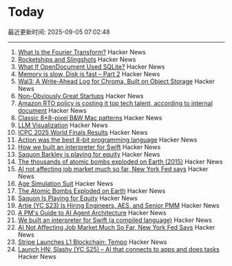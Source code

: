 # Today

最近更新时间: 2025-09-05 07:02:48

--- 
1. [What Is the Fourier Transform?](https://www.quantamagazine.org/what-is-the-fourier-transform-20250903/) Hacker News
2. [Rocketships and Slingshots](https://postround.substack.com/p/rocketships-and-slingshots) Hacker News
3. [What If OpenDocument Used SQLite?](https://www.sqlite.org/affcase1.html) Hacker News
4. [Memory is slow, Disk is fast – Part 2](https://www.bitflux.ai/blog/memory-is-slow-part2/) Hacker News
5. [Wal3: A Write-Ahead Log for Chroma, Built on Object Storage](https://trychroma.com/engineering/wal3) Hacker News
6. [Non-Obviously Great Startups](https://postround.substack.com/p/rocketships-and-slingshots) Hacker News
7. [Amazon RTO policy is costing it top tech talent, according to internal document](https://www.businessinsider.com/amazon-rto-policy-costing-it-top-tech-talent-ai-recruiters-2025-9) Hacker News
8. [Classic 8×8-pixel B&W Mac patterns](https://www.pauladamsmith.com/blog/2025/09/classic-mac-patterns.html) Hacker News
9. [LLM Visualization](https://bbycroft.net/llm) Hacker News
10. [ICPC 2025 World Finals Results](https://worldfinals.icpc.global/scoreboard/2025/index.html) Hacker News
11. [Action was the best 8-bit programming language](https://www.goto10retro.com/p/action-was-the-best-8-bit-programming) Hacker News
12. [How we built an interpreter for Swift](https://www.bitrig.app/blog/swift-interpreter) Hacker News
13. [Saquon Barkley is playing for equity](https://www.readtheprofile.com/p/saquon-barkley-investment-portfolio) Hacker News
14. [The thousands of atomic bombs exploded on Earth (2015)](https://kottke.org/25/09/the-thousands-of-atomic-bombs-exploded-on-earth) Hacker News
15. [AI not affecting job market much so far, New York Fed says](https://money.usnews.com/investing/news/articles/2025-09-04/ai-not-affecting-job-market-much-so-far-new-york-fed-says) Hacker News
16. [Age Simulation Suit](https://www.age-simulation-suit.com/) Hacker News
17. [The Atomic Bombs Exploded on Earth](https://kottke.org/25/09/the-thousands-of-atomic-bombs-exploded-on-earth) Hacker News
18. [Saquon Is Playing for Equity](https://www.readtheprofile.com/p/saquon-barkley-investment-portfolio) Hacker News
19. [Artie (YC S23) Is Hiring Engineers, AES, and Senior PMM](https://www.ycombinator.com/companies/artie/jobs) Hacker News
20. [A PM's Guide to AI Agent Architecture](https://www.productcurious.com/p/a-pms-guide-to-ai-agent-architecture) Hacker News
21. [We built an interpreter for Swift (a compiled language)](https://www.bitrig.app/blog/swift-interpreter) Hacker News
22. [AI Not Affecting Job Market Much So Far, New York Fed Says](https://money.usnews.com/investing/news/articles/2025-09-04/ai-not-affecting-job-market-much-so-far-new-york-fed-says) Hacker News
23. [Stripe Launches L1 Blockchain: Tempo](https://tempo.xyz) Hacker News
24. [Launch HN: Slashy (YC S25) – AI that connects to apps and does tasks](https://news.ycombinator.com/item?id=45129031) Hacker News

